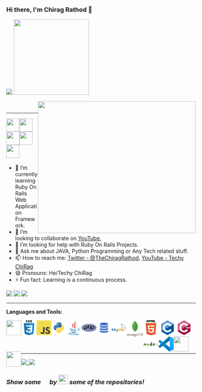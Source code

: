 ### Hi there, I'm Chirag Rathod 👋

[<img src="https://komarev.com/ghpvc/?username=thechiragrathod&label=Views&color=blue&style=plastic" />](https://github.com/thechiragrathod)
[<img src="https://user-images.githubusercontent.com/70204047/129378227-9fe9017a-98d6-4270-bec3-8a0310fc6c4b.gif" height="200px" width="200px" />](https://github.com/thechiragrathod)

[<img src="https://github.com/abhisheknaiidu/abhisheknaiidu/raw/master/code.gif?raw=true" align="right" height="350px" width="420px"/>](https://github.com/thechiragrathod) <br/>

<hr>
</hr>


[<img src="https://camo.githubusercontent.com/35b0b8bfbd8840f35607fb56ad0a139047fd5d6e09ceb060c5c6f0a5abd1044c/68747470733a2f2f6564656e742e6769746875622e696f2f537570657254696e7949636f6e732f696d616765732f7376672f747769747465722e737667" align="left" height="35px" width="35px"/>](https://twitter.com/thechiragrathod)
[<img src="https://camo.githubusercontent.com/c8a9c5b414cd812ad6a97a46c29af67239ddaeae08c41724ff7d945fb4c047e5/68747470733a2f2f6564656e742e6769746875622e696f2f537570657254696e7949636f6e732f696d616765732f7376672f6c696e6b6564696e2e737667" align="left" height="35px" width="35px"/>](https://www.linkedin.com/in/thechiragrathod)
[<img src="https://camo.githubusercontent.com/c9dacf0f25a1489fdbc6c0d2b41cda58b77fa210a13a886d6f99e027adfbd358/68747470733a2f2f6564656e742e6769746875622e696f2f537570657254696e7949636f6e732f696d616765732f7376672f696e7374616772616d2e737667" align="left" height="35px" width="35px"/>](https://www.instagram.com/chiragstar)
[<img src="https://camo.githubusercontent.com/8f245234577766478eaf3ee72b0615e99bb9ef3eaa56e1c37f75692811181d5c/68747470733a2f2f6564656e742e6769746875622e696f2f537570657254696e7949636f6e732f696d616765732f7376672f66616365626f6f6b2e737667" align="left" height="35px" width="35px"/>](https://www.facebook.com/profile.php?id=100024945319919)
[<img src="https://camo.githubusercontent.com/d54e97f5edde790381f7e62b217410df33e066a0dc8f692f2fc6b25fc1768b0c/68747470733a2f2f6564656e742e6769746875622e696f2f537570657254696e7949636f6e732f696d616765732f7376672f796f75747562652e737667"  height="35px" width="35px"/>](https://www.youtube.com/techychirag)


- 🌱 I’m currently learning Ruby On Rails Web Application Framework.
- 👯 I’m looking to collaborate on [YouTube.](https://www.youtube.com/channel/UC9a3DRgxCGqvJti7OqnyvBA)
- 🤔 I’m looking for help with Ruby On Rails Projects.
- 💬 Ask me about JAVA, Python Programming or Any Tech related stuff.
- 📫 How to reach me: [Twitter - @TheChiragRathod](https://twitter.com/TheChiragRathod), [YouTube - Techy ChiRag](https://www.youtube.com/channel/UC9a3DRgxCGqvJti7OqnyvBA)
- 😄 Pronouns: He/Techy ChiRag
- ⚡ Fun fact: Learning is a continuous process.


[<img src="https://img.shields.io/twitter/follow/thechiragrathod?style=social"/>](https://twitter.com/TheChiragRathod)
[<img src="https://img.shields.io/badge/-thechiragrathod-blue?style=flat-square&logo=Linkedin&logoColor=white&link=https://www.linkedin.com/in/thechiragrathod"/>](https://www.linkedin.com/in/thechiragrathod)
[<img src="https://img.shields.io/github/followers/iampawan?label=follow&style=social"/>](https://github.com/ichiragrathod)




<hr>
</hr>



**Languages and Tools:**

[<img src="https://camo.githubusercontent.com/be575aa85a73adb1f56ef072b806f513045f68e2e50a9945c763bf65006dcfa6/68747470733a2f2f6564656e742e6769746875622e696f2f537570657254696e7949636f6e732f696d616765732f7376672f616e64726f69642e737667" align="left" height="40px" width="40px"/>](https://www.android.com/intl/en_in/)
[<img src="https://raw.githubusercontent.com/github/explore/80688e429a7d4ef2fca1e82350fe8e3517d3494d/topics/html/html.png" height="40px" width="40px"/>](https://www.w3schools.com/html/)
[<img src="https://raw.githubusercontent.com/devicons/devicon/master/icons/c/c-original.svg" height="40px" width="40px"/>](https://www.cprogramming.com/)
[<img src="https://raw.githubusercontent.com/devicons/devicon/master/icons/cplusplus/cplusplus-original.svg" height="40px" width="40px"/>](https://www.w3schools.com/cpp/)
[<img src="https://raw.githubusercontent.com/github/explore/80688e429a7d4ef2fca1e82350fe8e3517d3494d/topics/css/css.png" align="left" height="40px" width="40px"/>](https://www.w3schools.com/css/)
[<img src="https://raw.githubusercontent.com/devicons/devicon/master/icons/javascript/javascript-original.svg" align="left" height="40px" width="40px"/>](https://www.javascript.com/)
[<img src="https://raw.githubusercontent.com/github/explore/80688e429a7d4ef2fca1e82350fe8e3517d3494d/topics/python/python.png" align="left" height="40px" width="40px"/>](https://www.python.org/)
[<img src="https://raw.githubusercontent.com/devicons/devicon/master/icons/java/java-original.svg" align="left" height="40px" width="40px"/>](https://www.java.com/en/)
[<img src="https://raw.githubusercontent.com/github/explore/80688e429a7d4ef2fca1e82350fe8e3517d3494d/topics/php/php.png" align="left" height="40px" width="40px"/>](https://www.php.net/)
[<img src="https://raw.githubusercontent.com/github/explore/80688e429a7d4ef2fca1e82350fe8e3517d3494d/topics/sql/sql.png" align="left" height="40px" width="40px"/>](https://www.tutorialspoint.com/sql/index.htm)
[<img src="https://raw.githubusercontent.com/devicons/devicon/master/icons/mysql/mysql-original-wordmark.svg" align="left" height="40px" width="40px"/>](https://www.mysql.com/)
[<img src="https://raw.githubusercontent.com/devicons/devicon/master/icons/mongodb/mongodb-original-wordmark.svg" align="left" height="45px" width="45px"/>](https://www.mongodb.com/)
[<img src="https://raw.githubusercontent.com/devicons/devicon/master/icons/nodejs/nodejs-original-wordmark.svg" align="left" height="40px" width="40px"/>](https://nodejs.org/en)
[<img src="https://raw.githubusercontent.com/github/explore/80688e429a7d4ef2fca1e82350fe8e3517d3494d/topics/visual-studio-code/visual-studio-code.png" align="left" height="40px" width="40px"/>](https://code.visualstudio.com/)
[<img src="https://camo.githubusercontent.com/df12cb598044a3f38efc1f45e3580558c324cf8789b79487125044eeebcc4dee/68747470733a2f2f7777772e766563746f726c6f676f2e7a6f6e652f6c6f676f732f6865726f6b752f6865726f6b752d69636f6e2e737667" align="left" height="40px" width="40px"/>](https://www.heroku.com/)
[<img src="https://camo.githubusercontent.com/93b32389bf746009ca2370de7fe06c3b5146f4c99d99df65994f9ced0ba41685/68747470733a2f2f7777772e766563746f726c6f676f2e7a6f6e652f6c6f676f732f676574706f73746d616e2f676574706f73746d616e2d69636f6e2e737667" align="left" height="40px" width="40px"/>](https://www.postman.com/)

<br>



<hr>
</hr>


 <a href="https://github.com/thechiragrathod" >
<img src="https://github-readme-stats.vercel.app/api/top-langs/?username=thechiragrathod&&show_icons=true&title_color=ffffff&icon_color=bb2acf&text_color=daf7dc&bg_color=151515" />  </a>     <a href="https://github.com/thechiragrathod" ><img src="https://github-readme-stats.vercel.app/api?username=thechiragrathod&bg_color=30,e96443,904e95&title_color=fff&text_color=fff" /> </a>



***<h3>Show some [<img src="https://github.githubassets.com/images/icons/emoji/unicode/2764.png"  height="15px" width="15px"/>](https://github.com/thechiragrathod) by [<img src="https://camo.githubusercontent.com/0ff0f97964579010ea942ea6de5a45402aaf59a705cb51d0a0d547334118ddd9/68747470733a2f2f696d6775722e636f6d2f6f376e635a46702e6a7067" height="25" width="25px">](https://github.com/thechiragrathod) some of the repositories!</h3>*** 

